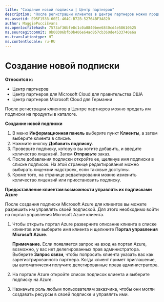 ```yaml
---
title: "Создание новой подписки | Центр партнеров"
description: "После регистрации клиентов в Центре партнеров можно продать им подписки на продукты в каталоге."
ms.assetid: E95F1538-60E1-464C-B72B-52764BF3A820
author: MaggiePucciEvans
ms.openlocfilehash: 7573af36bfe8c1c0a0840bee6840cd4e58610625
ms.sourcegitcommit: 0b00306bfb0b406e64ad857cb360de4533740e6a
ms.translationtype: HT
ms.contentlocale: ru-RU
---
```

# <a name="create-a-new-subscription"></a>Создание новой подписки

**Относится к:**

-  Центр партнеров
-  Центр партнеров для Microsoft Cloud для правительства США
-  Центр партнеров Microsoft Cloud для Германии

После регистрации клиентов в Центре партнеров можно продать им подписки на продукты в каталоге.

**Создание новой подписки**

1.  В меню **Информационная панель** выберите пункт **Клиенты**, а затем выберите клиента в списке.
2.  Нажмите кнопку **Добавить подписку**.
3.  Проверьте подписку, которую вы хотите добавить, и введите количество лицензий. Затем **Отправьте** заказ.
4.  После добавления подписки откройте ее, щелкнув имя подписки в списке подписок. На этой странице редактирования можно выбирать лицензии надстроек, если таковые доступны.
5.  Кроме того, на странице редактирования можно изменить количество лицензий или приостановить подписку.

**Предоставление клиентам возможности управлять их подписками Azure**

После создания подписки Microsoft Azure для клиентов вы можете разрешить им управлять своей подпиской. Для этого необходимо войти на портал управления Microsoft Azure клиента. 

1.  Чтобы открыть портал Azure разверните описание клиента в списке клиентов или выберите имя клиента и щелкните **Портал управления Microsoft Azure**.
    
    **Примечание.** Если появляется запрос на вход на портал Azure, возможно, у вас нет делегированных прав администратора. Выберите **Запрос связи**, чтобы попросить клиента указать вас как зарегистрированного партнера. Когда клиент примет приглашение, вы автоматически получите делегированные права администратора. 
2.  На портале Azure откройте список подписок клиента и выберите подписку на Azure.
3.  Назначьте роль любым пользователям заказчика, чтобы они могли создавать ресурсы в своей подписке и управлять ими.

 



